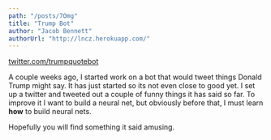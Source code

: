 ```yaml
---
path: "/posts/7Omg"
title: "Trump Bot"
author: "Jacob Bennett"
authorUrl: "http://lncz.herokuapp.com/"
---
```


[twitter.com/trumpquotebot](https://twitter.com/trumpquotebot)

A couple weeks ago, I started work on a bot that would tweet things Donald Trump might say. It has just started so its not even close to good yet. I set up a twitter and tweeted out a couple of funny things it has said so far. To improve it I want to build a neural net, but obviously before that, I must learn **how** to build neural nets. 

Hopefully you will find something it said amusing. 